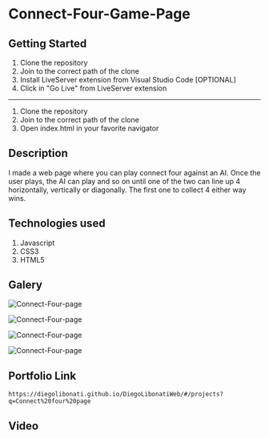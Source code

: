 # Connect-Four-Game-Page

## Getting Started

1. Clone the repository
2. Join to the correct path of the clone
3. Install LiveServer extension from Visual Studio Code [OPTIONAL]
4. Click in "Go Live" from LiveServer extension

---

1. Clone the repository
2. Join to the correct path of the clone
3. Open index.html in your favorite navigator

## Description

I made a web page where you can play connect four against an AI. Once the user plays, the AI can play and so on until one of the two can line up 4 horizontally, vertically or diagonally. The first one to collect 4 either way wins.

## Technologies used

1. Javascript
2. CSS3
3. HTML5

## Galery

![Connect-Four-page](https://raw.githubusercontent.com/DiegoLibonati/DiegoLibonatiWeb/main/data/projects/Javascript/Imagenes/connectfour-0.jpg)

![Connect-Four-page](https://raw.githubusercontent.com/DiegoLibonati/DiegoLibonatiWeb/main/data/projects/Javascript/Imagenes/connectfour-1.jpg)

![Connect-Four-page](https://raw.githubusercontent.com/DiegoLibonati/DiegoLibonatiWeb/main/data/projects/Javascript/Imagenes/connectfour-2.jpg)

![Connect-Four-page](https://raw.githubusercontent.com/DiegoLibonati/DiegoLibonatiWeb/main/data/projects/Javascript/Imagenes/connectfour-3.jpg)

## Portfolio Link

`https://diegolibonati.github.io/DiegoLibonatiWeb/#/projects?q=Connect%20four%20page`

## Video

